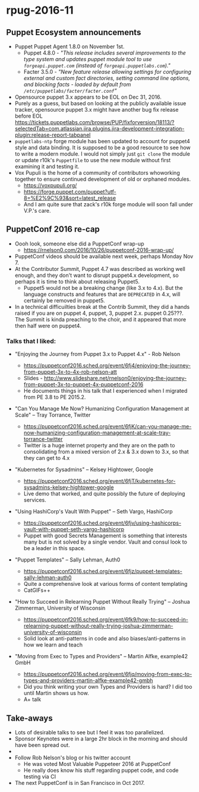 # rpug-2016-11

## Puppet Ecosystem announcements
+ Puppet Puppet Agent 1.8.0 on November 1st.
  - Puppet 4.8.0 - *"This release includes several improvements to the type system and updates puppet module tool to use `forgeapi.puppet.com` (instead of `forgeapi.puppetlabs.com`)."*
  - Facter 3.5.0 - *"New feature release allowing settings for configuring external and custom fact directories, setting command line options, and blocking facts - loaded by default from `/etc/puppetlabs/facter/facter.conf`"*
+ Opensource puppet 3.x appears to be EOL on Dec 31, 2016.
+ Purely as a guess, but based on looking at the publicly available issue tracker, opensource puppet 3.x might have another bug fix release before EOL https://tickets.puppetlabs.com/browse/PUP/fixforversion/18113/?selectedTab=com.atlassian.jira.plugins.jira-development-integration-plugin:release-report-tabpanel
+ `puppetlabs-ntp` forge module has been updated to account for puppet4 style and data binding. It is supposed to be a good resource to see how to write a modern module. I would not simply just `git clone` the module or update r10k's `Puppetfile` to use the new module without first examining it and testing it.
+ Vox Pupuli is the home of a community of contributors whoworking together to ensure continued development of old or orphaned modules.
  - https://voxpupuli.org/
  - https://forge.puppet.com/puppet?utf-8=%E2%9C%93&sort=latest_release
  - And I am quite sure that zack's r10k forge module will soon fall under V.P.'s care.

## PuppetConf 2016 re-cap
+ Oooh look, someone else did a PuppetConf wrap-up
  - https://rnelson0.com/2016/10/26/puppetconf-2016-wrap-up/
+ PuppetConf videos should be available next week, perhaps Monday Nov 7.
+ At the Contributor Summit, Puppet 4.7 was described as working well enough, and they don't want to disrupt puppet4.x development, so  perhaps it is time to think about releasing Puppet5.
  - Puppet5 would not be a breaking change (like 3.x to 4.x). But the language constructs and features that are `DEPRECATED` in 4.x, will certainly be removed in puppet5.
+ In a technical difficuilties break at the Contrib Summit, they did a hands raised if you are on puppet 4, puppet, 3, puppet 2.x. puppet 0.25???. The Summit is kinda preaching to the choir, and it appeared that more then half were on puppet4.

### Talks that I liked:
+ "Enjoying the Journey from Puppet 3.x to Puppet 4.x" - Rob Nelson
  - https://puppetconf2016.sched.org/event/6fj4/enjoying-the-journey-from-puppet-3x-to-4x-rob-nelson-att
  - Slides - http://www.slideshare.net/rnelson0/enjoying-the-journey-from-puppet-3x-to-puppet-4x-puppetconf-2016
  - He documents things in his talk that I experienced when I migrated from PE 3.8 to PE 2015.2.

+ "Can You Manage Me Now? Humanizing Configuration Management at Scale" – Tray Torrance, Twitter
  - https://puppetconf2016.sched.org/event/6fjK/can-you-manage-me-now-humanizing-configuration-management-at-scale-tray-torrance-twitter
  - Twitter is a huge internet property and they are on the path to consolidating from a mixed version of 2.x & 3.x down to 3.x, so that they can get to 4.x
+ "Kubernetes for Sysadmins" – Kelsey Hightower, Google
  - https://puppetconf2016.sched.org/event/6fjT/kubernetes-for-sysadmins-kelsey-hightower-google
  - Live demo that worked, and quite possibly the future of deploying services.
+ "Using HashiCorp's Vault With Puppet" – Seth Vargo, HashiCorp
  - https://puppetconf2016.sched.org/event/6fjv/using-hashicorps-vault-with-puppet-seth-vargo-hashicorp
  - Puppet with good Secrets Management is something that interests many but is not solved by a single vendor. Vault and consul look to be a leader in this space.
+ "Puppet Templates" – Sally Lehman, Auth0
  - https://puppetconf2016.sched.org/event/6fjz/puppet-templates-sally-lehman-auth0
  - Quite a comprehensive look at various forms of content templating
  - CatGIFs++
+ "How to Succeed in Relearning Puppet Without Really Trying" – Joshua Zimmerman, University of Wisconsin
  - https://puppetconf2016.sched.org/event/6fk9/how-to-succeed-in-relearning-puppet-without-really-trying-joshua-zimmerman-university-of-wisconsin
  - Solid look at anti-patterns in code and also biases/anti-patterns in how we learn and teach
+ "Moving from Exec to Types and Providers" – Martin Alfke, example42 GmbH
  - https://puppetconf2016.sched.org/event/6fjq/moving-from-exec-to-types-and-providers-martin-alfke-example42-gmbh
  - Did you think writing your own Types and Providers is hard? I did too until Martin shows us how.
  - A+ talk

## Take-aways
+ Lots of desirable talks to see but I feel it was too parallelized.
+ Sponsor Keynotes were in a large 2hr block in the morning and should have been spread out.
+
+ Follow Rob Nelson's blog or his twitter account
  - He was voted Most Valuable Puppeteer 2016 at PuppetConf
  - He really does know his stuff regarding puppet code, and code testing via CI
+ The next PuppetConf is in San Francisco in Oct 2017.
